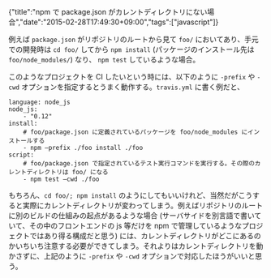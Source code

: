 {"title":"npm で package.json がカレントディレクトリにない場合","date":"2015-02-28T17:49:30+09:00","tags":["javascript"]}

例えば `package.json` がリポジトリのルートから見て `foo/` においてあり、手元での開発時は `cd foo/` してから `npm install` (パッケージのインストール先は `foo/node_modules/`) なり、 `npm test` しているような場合。

このようなプロジェクトを CI したいという時には、以下のように `-prefix` や `-cwd` オプションを指定するとうまく動作する。`travis.yml` に書く例だと、

    language: node_js
    node_js:
        - "0.12"
    install:
        # foo/package.json に定義されているパッケージを foo/node_modules にインストールする
        - npm —prefix ./foo install ./foo
    script:
        # foo/package.json で指定されているテスト実行コマンドを実行する。その際のカレントディレクトリは foo/ になる
        - npm test —cwd ./foo

もちろん、`cd foo/; npm install` のようにしてもいいけれど、当然だがこうすると実際にカレントディレクトリが変わってしまう。例えばリポジトリのルートに別のビルドの仕組みの起点があるような場合 (サーバサイドを別言語で書いていて、その中のフロントエンドの js 等だけを npm で管理しているようなプロジェクトではあり得る構成だと思う) には、カレントディレクトリがどこにあるのかいちいち注意する必要ができてしまう。それよりはカレントディレクトリを動かさずに、上記のように `-prefix` や `-cwd` オプションで対応したほうがいいと思う。

